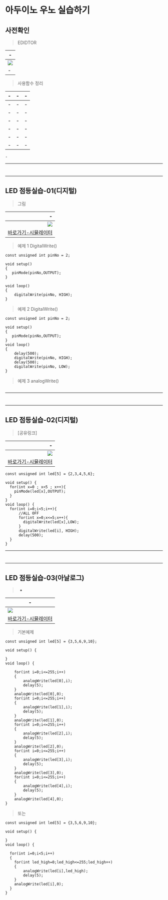 # 아두이노 우노 실습하기


사전확인
---
> EDIDTOR <br>

|-|
|-|
|<img src="IMG/01/0.png"/>|
|-|

> 사용함수 정리 <br>

|-|-|-|
|-|-|-|
|-|-|-|
|-|-|-|
|-|-|-|
|-|-|-|
|-|-|-|
|-|-|-|

```
-
```

---
#
---

LED 점등실습-01(디지털)
---
> 그림 <br>

|-|
|-:|
|<img src="IMG/01/1.png"/> |
|[바로가기-시뮬레이터](https://www.tinkercad.com/things/7hG3uHjqq5y-led-?sharecode=8ZboE8SFsWNvcxJhP5Elq_7MJDO3u65oWl48yYvu5yQ)|

> 예제 1 DigitalWrite() <br>

```
const unsigned int pinNo = 2;

void setup()
{
   pinMode(pinNo,OUTPUT);
}

void loop()
{
	digitalWrite(pinNo, HIGH);
}
```

> 예제 2 DigitalWrite()<br>

```
const unsigned int pinNo = 2;

void setup()
{
   pinMode(pinNo,OUTPUT);
}
void loop()
{ 
  	delay(500);
	digitalWrite(pinNo, HIGH);
  	delay(500);
	digitalWrite(pinNo, LOW);
}
```

>예제 3  analogWrite() <br>

```

```

---
#
---

LED 점등실습-02(디지털)
---
> [공유링크] <br>

|-|
|-:|
|<img src="IMG/01/2.png"/> |
|[바로가기-시뮬레이터](https://www.tinkercad.com/things/hM41NEIwThZ-led-02?sharecode=My3keytqNlIphL6EeDeDNpol_kgyN_e6flSmUf5kj44)|

```
const unsigned int led[5] = {2,3,4,5,6};

void setup() {
  for(int x=0 ; x<5 ; x++){
    pinMode(led[x],OUTPUT);
  }
}
void loop() {
  for(int i=0;i<5;i++){  
      //ALL OFF
      for(int x=0;x<=5;x++){
        digitalWrite(led[x],LOW);
      }  
      digitalWrite(led[i], HIGH);
      delay(500);
  }
}
```

---
#
---

LED 점등실습-03(아날로그)
---
> - <br>

|-|
|-|
|<img src="IMG/01/3.png"/>|
|[바로가기-시뮬레이터](https://www.tinkercad.com/things/akqGO2NH2xY-led-03?sharecode=XeMAN3-tNhbaEC2c1nQH_jWuJaZ312uVC2yZzTJZXF0)|


> 기본예제 <br>

```
const unsigned int led[5] = {3,5,6,9,10};

void setup() {
  
}
void loop() {
  
	for(int i=0;i<=255;i++)
    {
        analogWrite(led[0],i);
		delay(5);
    }
 	analogWrite(led[0],0);
  	for(int i=0;i<=255;i++)
    {
        analogWrite(led[1],i);
		delay(5);
    }
 	analogWrite(led[1],0);
  	for(int i=0;i<=255;i++)
    {
        analogWrite(led[2],i);
		delay(5);
    }
 	analogWrite(led[2],0);
  	for(int i=0;i<=255;i++)
    {
        analogWrite(led[3],i);
		delay(5);
    }
 	analogWrite(led[3],0);
  	for(int i=0;i<=255;i++)
    {
        analogWrite(led[4],i);
		delay(5);
    }
 	analogWrite(led[4],0);
}
```

> 또는 <br>
```
const unsigned int led[5] = {3,5,6,9,10};

void setup() {
  
}
void loop() {
  
  for(int i=0;i<5;i++)
  {
	for(int led_high=0;led_high<=255;led_high++)
    {
        analogWrite(led[i],led_high);
		delay(5);
    }
 	analogWrite(led[i],0);
  }
}
```


